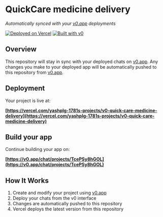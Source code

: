 # QuickCare medicine delivery

*Automatically synced with your [v0.app](https://v0.app) deployments*

[![Deployed on Vercel](https://img.shields.io/badge/Deployed%20on-Vercel-black?style=for-the-badge&logo=vercel)](https://vercel.com/yashplg-1781s-projects/v0-quick-care-medicine-delivery)
[![Built with v0](https://img.shields.io/badge/Built%20with-v0.app-black?style=for-the-badge)](https://v0.app/chat/projects/TcePSy8hGOL)

## Overview

This repository will stay in sync with your deployed chats on [v0.app](https://v0.app).
Any changes you make to your deployed app will be automatically pushed to this repository from [v0.app](https://v0.app).

## Deployment

Your project is live at:

**[https://vercel.com/yashplg-1781s-projects/v0-quick-care-medicine-delivery](https://vercel.com/yashplg-1781s-projects/v0-quick-care-medicine-delivery)**

## Build your app

Continue building your app on:

**[https://v0.app/chat/projects/TcePSy8hGOL](https://v0.app/chat/projects/TcePSy8hGOL)**

## How It Works

1. Create and modify your project using [v0.app](https://v0.app)
2. Deploy your chats from the v0 interface
3. Changes are automatically pushed to this repository
4. Vercel deploys the latest version from this repository
